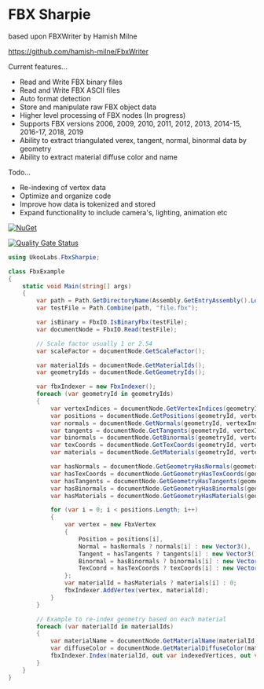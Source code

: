 # FBX Sharpie

based upon FBXWriter by Hamish Milne

https://github.com/hamish-milne/FbxWriter

Current features...

- Read and Write FBX binary files
- Read and Write FBX ASCII files
- Auto format detection
- Store and manipulate raw FBX object data
- Higher level processing of FBX nodes (In progress)
- Supports FBX versions 2006, 2009, 2010, 2011, 2012, 2013, 2014-15, 2016-17, 2018, 2019
- Ability to extract triangulated verex, tangent, normal, binormal data by geometry
- Ability to extract material diffuse color and name

Todo...

- Re-indexing of vertex data
- Optimize and organize code
- Improve how data is tokenized and stored
- Expand functionality to include camera's, lighting, animation etc

[![NuGet](https://img.shields.io/nuget/v/UkooLabs.FbxSharpie.svg?style=flat)](https://www.nuget.org/packages/UkooLabs.FbxSharpie/)

[![Quality Gate Status](https://sonarcloud.io/api/project_badges/measure?project=UkooLabs_FBXSharpie&metric=alert_status)](https://sonarcloud.io/dashboard?id=UkooLabs_FBXSharpie)

```csharp
using UkooLabs.FbxSharpie;

class FbxExample
{
	static void Main(string[] args)
	{
		var path = Path.GetDirectoryName(Assembly.GetEntryAssembly().Location);
		var testFile = Path.Combine(path, "file.fbx");

		var isBinary = FbxIO.IsBinaryFbx(testFile);
		var documentNode = FbxIO.Read(testFile);

		// Scale factor usually 1 or 2.54
		var scaleFactor = documentNode.GetScaleFactor();

		var materialIds = documentNode.GetMaterialIds();
		var geometryIds = documentNode.GetGeometryIds();

		var fbxIndexer = new FbxIndexer();
		foreach (var geometryId in geometryIds)
		{
			var vertexIndices = documentNode.GetVertexIndices(geometryId);
			var positions = documentNode.GetPositions(geometryId, vertexIndices);
			var normals = documentNode.GetNormals(geometryId, vertexIndices);
			var tangents = documentNode.GetTangents(geometryId, vertexIndices);
			var binormals = documentNode.GetBinormals(geometryId, vertexIndices);
			var texCoords = documentNode.GetTexCoords(geometryId, vertexIndices);
			var materials = documentNode.GetMaterials(geometryId, vertexIndices);

			var hasNormals = documentNode.GetGeometryHasNormals(geometryId);
			var hasTexCoords = documentNode.GetGeometryHasTexCoords(geometryId);
			var hasTangents = documentNode.GetGeometryHasTangents(geometryId);
			var hasBinormals = documentNode.GetGeometryHasBinormals(geometryId);
			var hasMaterials = documentNode.GetGeometryHasMaterials(geometryId);

			for (var i = 0; i < positions.Length; i++)
			{
				var vertex = new FbxVertex
				{
					Position = positions[i],
					Normal = hasNormals ? normals[i] : new Vector3(),
					Tangent = hasTangents ? tangents[i] : new Vector3(),
					Binormal = hasBinormals ? binormals[i] : new Vector3(),
					TexCoord = hasTexCoords ? texCoords[i] : new Vector2()
				};
				var materialId = hasMaterials ? materials[i] : 0;
				fbxIndexer.AddVertex(vertex, materialId);
			}
		}

		// Example to re-index geometry based on each material
		foreach (var materialId in materialIds)
		{
			var materialName = documentNode.GetMaterialName(materialId);
			var diffuseColor = documentNode.GetMaterialDiffuseColor(materialId);
			fbxIndexer.Index(materialId, out var indexedVertices, out var indexedIndices);
		}
	}
}
```
